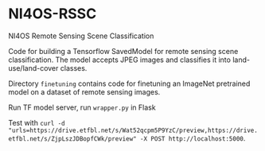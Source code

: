 # NI4OS-RSSC
NI4OS Remote Sensing Scene Classification

Code for building a Tensorflow SavedModel for remote sensing scene classification. The model accepts JPEG images and classifies it into land-use/land-cover classes.

Directory `finetuning` contains code for finetuning an ImageNet pretrained model on a dataset of remote sensing images.

Run TF model server, run `wrapper.py` in Flask

Test with `curl -d "urls=https://drive.etfbl.net/s/Wat52qcpm5P9YzC/preview,https://drive.etfbl.net/s/ZjpLszJDBopfCWk/preview" -X POST http://localhost:5000`.

